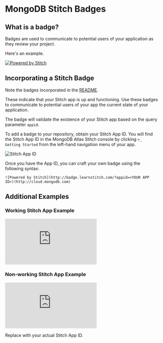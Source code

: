 # MongoDB Stitch Badges
## What is a badge?

 Badges are used to communicate to potential users of your application as they review your project.

Here's an example.

[![Powered by Stitch](http://badge.learnstitch.com/?appid=stitch-badges-dkhza)](http://cloud.mongodb.com)

## Incorporating a Stitch Badge

Note the badges incorporated in the [README](https://github.com/mongodb/hacktoberfest2018/blob/master/README.md").

 These indicate that your Stitch app is up and functioning. Use these badges to communicate to potential users of your app the current state of your application.

The badge will validate the existence of your Stitch app based on the query parameter `appid`. 

To add a badge to your repository, obtain your Stitch App ID. You will find the Stitch App ID in the MongoDB Atlas Stitch console by clicking `>_ Getting Started` from the left-hand navigation menu of your app.

![Stitch App ID](https://i.imgur.com/y6dWV5M.png)

Once you have the App ID, you can craft your own badge using the following syntax:

```![Powered by Stitch](http://badge.learnstitch.com/?appid=<YOUR APP ID>)(http://cloud.mongodb.com)```

## Additional Examples

### Working Stitch App Example
[![Powered by Stitch](http://badge.learnstitch.com/index.php?appid=stitch-badges-dkhza)](http://cloud.mongodb.com)

### Non-working Stitch App Example
[![Powered by Stitch](http://badge.learnstitch.com/index.php?appid=non-existing-app)](http://cloud.mongodb.com)

Replace *<YOUR APP ID>* with your actual Stitch App ID.